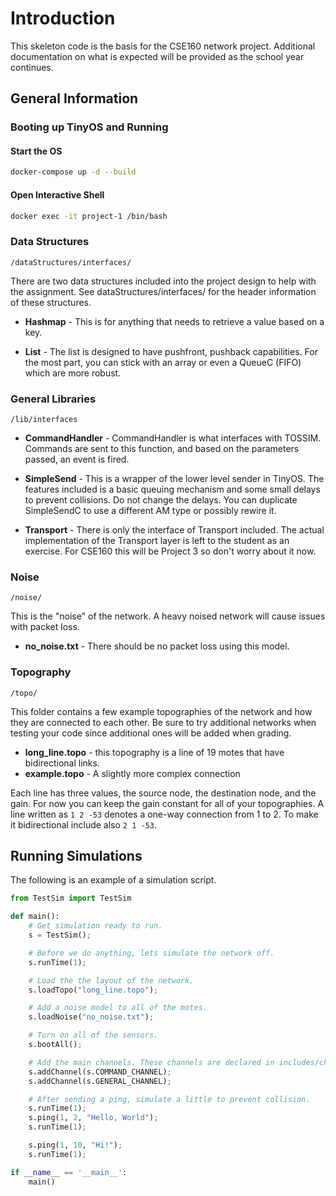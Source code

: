 # Introduction

This skeleton code is the basis for the CSE160 network project. Additional documentation
on what is expected will be provided as the school year continues.

## General Information

### Booting up TinyOS and Running

#### Start the OS

```bash
docker-compose up -d --build
```

#### Open Interactive Shell

```bash
docker exec -it project-1 /bin/bash
```

### Data Structures

`/dataStructures/interfaces/`

There are two data structures included into the project design to help with the
assignment. See dataStructures/interfaces/ for the header information of these
structures.

* **Hashmap** - This is for anything that needs to retrieve a value based on a key.

* **List** - The list is designed to have pushfront, pushback capabilities. For the most part,
you can stick with an array or even a QueueC (FIFO) which are more robust.

### General Libraries

`/lib/interfaces`

* **CommandHandler** - CommandHandler is what interfaces with TOSSIM. Commands are
sent to this function, and based on the parameters passed, an event is fired.

* **SimpleSend** - This is a wrapper of the lower level sender in TinyOS. The features
included is a basic queuing mechanism and some small delays to prevent collisions. Do
not change the delays. You can duplicate SimpleSendC to use a different AM type or
possibly rewire it.

* **Transport** - There is only the interface of Transport included. The actual
implementation of the Transport layer is left to the student as an exercise. For
CSE160 this will be Project 3 so don't worry about it now.

### Noise

`/noise/`

This is the "noise" of the network. A heavy noised network will cause issues with
packet loss.

* **no_noise.txt** - There should be no packet loss using this model.

### Topography

`/topo/`

This folder contains a few example topographies of the network and how they are
connected to each other. Be sure to try additional networks when testing your code
since additional ones will be added when grading.

* **long_line.topo** - this topography is a line of 19 motes that have bidirectional
links.
* **example.topo** - A slightly more complex connection

Each line has three values, the source node, the destination node, and the gain.
For now you can keep the gain constant for all of your topographies. A line written
as ```1 2 -53``` denotes a one-way connection from 1 to 2. To make it bidirectional
include also ```2 1 -53```.

## Running Simulations

The following is an example of a simulation script.

```python
from TestSim import TestSim

def main():
    # Get simulation ready to run.
    s = TestSim();

    # Before we do anything, lets simulate the network off.
    s.runTime(1);

    # Load the the layout of the network.
    s.loadTopo("long_line.topo");

    # Add a noise model to all of the motes.
    s.loadNoise("no_noise.txt");

    # Turn on all of the sensors.
    s.bootAll();

    # Add the main channels. These channels are declared in includes/channels.h
    s.addChannel(s.COMMAND_CHANNEL);
    s.addChannel(s.GENERAL_CHANNEL);

    # After sending a ping, simulate a little to prevent collision.
    s.runTime(1);
    s.ping(1, 2, "Hello, World");
    s.runTime(1);

    s.ping(1, 10, "Hi!");
    s.runTime(1);

if __name__ == '__main__':
    main()
```
